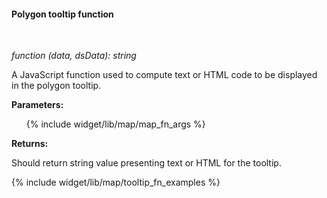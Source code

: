 #### Polygon tooltip function

<div class="divider"></div>
<br/>

*function (data, dsData): string*

A JavaScript function used to compute text or HTML code to be displayed in the polygon tooltip.

**Parameters:**

<ul>
  {% include widget/lib/map/map_fn_args %}
</ul>

**Returns:**

Should return string value presenting text or HTML for the tooltip.

<div class="divider"></div>

{% include widget/lib/map/tooltip_fn_examples %}
